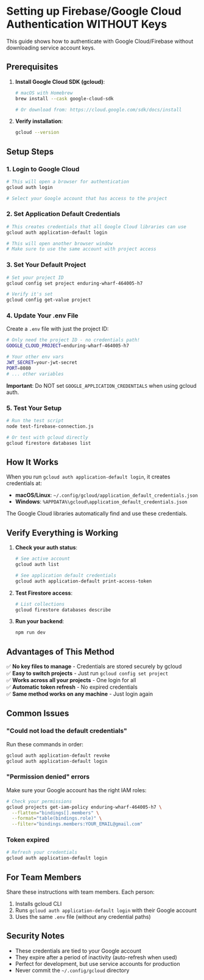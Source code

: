# Setting up Firebase/Google Cloud Authentication WITHOUT Keys

This guide shows how to authenticate with Google Cloud/Firebase without downloading service account keys.

## Prerequisites

1. **Install Google Cloud SDK (gcloud)**:
   ```bash
   # macOS with Homebrew
   brew install --cask google-cloud-sdk
   
   # Or download from: https://cloud.google.com/sdk/docs/install
   ```

2. **Verify installation**:
   ```bash
   gcloud --version
   ```

## Setup Steps

### 1. Login to Google Cloud

```bash
# This will open a browser for authentication
gcloud auth login

# Select your Google account that has access to the project
```

### 2. Set Application Default Credentials

```bash
# This creates credentials that all Google Cloud libraries can use
gcloud auth application-default login

# This will open another browser window
# Make sure to use the same account with project access
```

### 3. Set Your Default Project

```bash
# Set your project ID
gcloud config set project enduring-wharf-464005-h7

# Verify it's set
gcloud config get-value project
```

### 4. Update Your .env File

Create a `.env` file with just the project ID:

```bash
# Only need the project ID - no credentials path!
GOOGLE_CLOUD_PROJECT=enduring-wharf-464005-h7

# Your other env vars
JWT_SECRET=your-jwt-secret
PORT=8080
# ... other variables
```

**Important**: Do NOT set `GOOGLE_APPLICATION_CREDENTIALS` when using gcloud auth.

### 5. Test Your Setup

```bash
# Run the test script
node test-firebase-connection.js

# Or test with gcloud directly
gcloud firestore databases list
```

## How It Works

When you run `gcloud auth application-default login`, it creates credentials at:
- **macOS/Linux**: `~/.config/gcloud/application_default_credentials.json`
- **Windows**: `%APPDATA%\gcloud\application_default_credentials.json`

The Google Cloud libraries automatically find and use these credentials.

## Verify Everything is Working

1. **Check your auth status**:
   ```bash
   # See active account
   gcloud auth list
   
   # See application default credentials
   gcloud auth application-default print-access-token
   ```

2. **Test Firestore access**:
   ```bash
   # List collections
   gcloud firestore databases describe
   ```

3. **Run your backend**:
   ```bash
   npm run dev
   ```

## Advantages of This Method

✅ **No key files to manage** - Credentials are stored securely by gcloud  
✅ **Easy to switch projects** - Just run `gcloud config set project`  
✅ **Works across all your projects** - One login for all  
✅ **Automatic token refresh** - No expired credentials  
✅ **Same method works on any machine** - Just login again  

## Common Issues

### "Could not load the default credentials"

Run these commands in order:
```bash
gcloud auth application-default revoke
gcloud auth application-default login
```

### "Permission denied" errors

Make sure your Google account has the right IAM roles:
```bash
# Check your permissions
gcloud projects get-iam-policy enduring-wharf-464005-h7 \
  --flatten="bindings[].members" \
  --format="table(bindings.role)" \
  --filter="bindings.members:YOUR_EMAIL@gmail.com"
```

### Token expired

```bash
# Refresh your credentials
gcloud auth application-default login
```

## For Team Members

Share these instructions with team members. Each person:
1. Installs gcloud CLI
2. Runs `gcloud auth application-default login` with their Google account
3. Uses the same `.env` file (without any credential paths)

## Security Notes

- These credentials are tied to your Google account
- They expire after a period of inactivity (auto-refresh when used)
- Perfect for development, but use service accounts for production
- Never commit the `~/.config/gcloud` directory